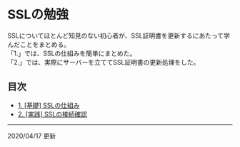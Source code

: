 # SSLの勉強

SSLについてほとんど知見のない初心者が、SSL証明書を更新するにあたって学んだことをまとめる。  
「1.」では、SSLの仕組みを簡単にまとめた。  
「2.」では、実際にサーバーを立ててSSL証明書の更新処理をした。

## 目次

- [1. [基礎] SSLの仕組み](SSL01.md)
- [2. [実践] SSLの接続確認](SSL02.md)

---

2020/04/17 更新